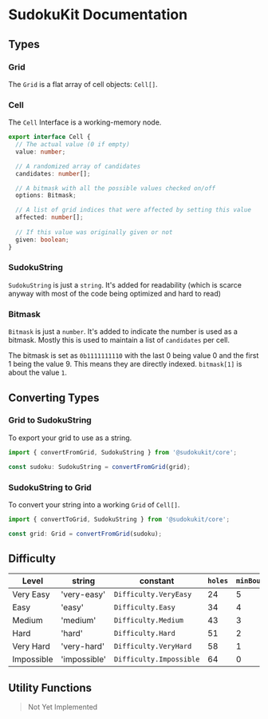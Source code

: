# SudokuKit Documentation

## Types

### Grid
The `Grid` is a flat array of cell objects: `Cell[]`.

### Cell
The `Cell` Interface is a working-memory node.

```typescript
export interface Cell {
  // The actual value (0 if empty)
  value: number;

  // A randomized array of candidates
  candidates: number[];

  // A bitmask with all the possible values checked on/off
  options: Bitmask;

  // A list of grid indices that were affected by setting this value
  affected: number[];
  
  // If this value was originally given or not
  given: boolean; 
}
```

### SudokuString
`SudokuString` is just a `string`. It's added for readability (which is scarce anyway with most of the code being optimized and hard to read)

### Bitmask
`Bitmask` is just a `number`. It's added to indicate the number is used as a bitmask. 
Mostly this is used to maintain a list of `candidates` per cell.

The bitmask is set as `0b1111111110` with the last 0 being value 0 and the first 1 being the value 9.
This means they are directly indexed. `bitmask[1]` is about the value `1`.

## Converting Types

### Grid to SudokuString
To export your grid to use as a string.

```typescript
import { convertFromGrid, SudokuString } from '@sudokukit/core';

const sudoku: SudokuString = convertFromGrid(grid);
```

### SudokuString to Grid
To convert your string into a working `Grid` of `Cell[]`.

```typescript
import { convertToGrid, SudokuString } from '@sudokukit/core';

const grid: Grid = convertFromGrid(sudoku);
```

## Difficulty

| Level      | string       | constant                | `holes` | `minBound` |
|------------|--------------|-------------------------|---------|------------|
| Very Easy  | 'very-easy'  | `Difficulty.VeryEasy`   | 24      | 5          |
| Easy       | 'easy'       | `Difficulty.Easy`       | 34      | 4          |
| Medium     | 'medium'     | `Difficulty.Medium`     | 43      | 3          |
| Hard       | 'hard'       | `Difficulty.Hard`       | 51      | 2          |
| Very Hard  | 'very-hard'  | `Difficulty.VeryHard`   | 58      | 1          |
| Impossible | 'impossible' | `Difficulty.Impossible` | 64      | 0          |

## Utility Functions

> Not Yet Implemented